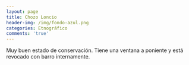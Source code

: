 ```yaml
---
layout: page
title: Chozo Loncio
header-img: /img/fondo-azul.png
categories: Etnográfico
comments: 'true'
---
```



Muy buen estado de conservación. Tiene una ventana a poniente y está revocado con barro internamente.

<div class="photos">
</div>
